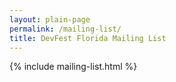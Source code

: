```yaml
---
layout: plain-page
permalink: /mailing-list/
title: DevFest Florida Mailing List
---
```


{% include mailing-list.html %}
